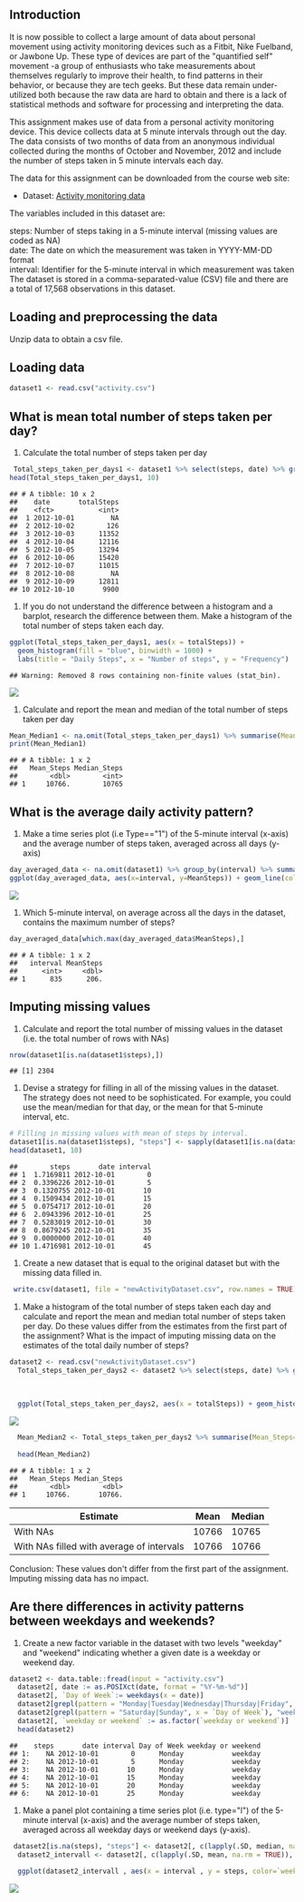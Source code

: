Introduction
------------

It is now possible to collect a large amount of data about personal movement using activity monitoring devices such as a Fitbit, Nike Fuelband, or Jawbone Up. These type of devices are part of the "quantified self" movement -a group of enthusiasts who take measurements about themselves regularly to improve their health, to find patterns in their behavior, or because they are tech geeks. But these data remain under-utilized both because the raw data are hard to obtain and there is a lack of statistical methods and software for processing and interpreting the data.

This assignment makes use of data from a personal activity monitoring device. This device collects data at 5 minute intervals through out the day. The data consists of two months of data from an anonymous individual collected during the months of October and November, 2012 and include the number of steps taken in 5 minute intervals each day.

The data for this assignment can be downloaded from the course web site:

-   Dataset: [Activity monitoring data](https://d396qusza40orc.cloudfront.net/repdata%2Fdata%2Factivity.zip)

The variables included in this dataset are:

steps: Number of steps taking in a 5-minute interval (missing values are coded as NA) </br> date: The date on which the measurement was taken in YYYY-MM-DD format </br> interval: Identifier for the 5-minute interval in which measurement was taken </br> The dataset is stored in a comma-separated-value (CSV) file and there are a total of 17,568 observations in this dataset.

Loading and preprocessing the data
----------------------------------

Unzip data to obtain a csv file.

Loading data
------------

``` r
dataset1 <- read.csv("activity.csv")
```

What is mean total number of steps taken per day?
-------------------------------------------------

1.  Calculate the total number of steps taken per day

``` r
 Total_steps_taken_per_days1 <- dataset1 %>% select(steps, date) %>% group_by(date) %>% summarise(totalSteps=sum(steps))
head(Total_steps_taken_per_days1, 10)
```

    ## # A tibble: 10 x 2
    ##    date       totalSteps
    ##    <fct>           <int>
    ##  1 2012-10-01         NA
    ##  2 2012-10-02        126
    ##  3 2012-10-03      11352
    ##  4 2012-10-04      12116
    ##  5 2012-10-05      13294
    ##  6 2012-10-06      15420
    ##  7 2012-10-07      11015
    ##  8 2012-10-08         NA
    ##  9 2012-10-09      12811
    ## 10 2012-10-10       9900

1.  If you do not understand the difference between a histogram and a barplot, research the difference between them. Make a histogram of the total number of steps taken each day.

``` r
ggplot(Total_steps_taken_per_days1, aes(x = totalSteps)) +
  geom_histogram(fill = "blue", binwidth = 1000) +
  labs(title = "Daily Steps", x = "Number of steps", y = "Frequency")
```

    ## Warning: Removed 8 rows containing non-finite values (stat_bin).

![](PA1_template_files/figure-markdown_github/unnamed-chunk-4-1.png)

1.  Calculate and report the mean and median of the total number of steps taken per day

``` r
Mean_Median1 <- na.omit(Total_steps_taken_per_days1) %>% summarise(Mean_Steps=mean(totalSteps), Median_Steps=median(totalSteps))
print(Mean_Median1)
```

    ## # A tibble: 1 x 2
    ##   Mean_Steps Median_Steps
    ##        <dbl>        <int>
    ## 1     10766.        10765

What is the average daily activity pattern?
-------------------------------------------

1.  Make a time series plot (i.e Type=="1") of the 5-minute interval (x-axis) and the average number of steps taken, averaged across all days (y-axis)

``` r
day_averaged_data <- na.omit(dataset1) %>% group_by(interval) %>% summarise(MeanSteps=mean(steps))
ggplot(day_averaged_data, aes(x=interval, y=MeanSteps)) + geom_line(color="red", size=1) + labs(title="Avarage Daily Steps", x="Interval", y="Average steps per day")
```

![](PA1_template_files/figure-markdown_github/unnamed-chunk-6-1.png)

1.  Which 5-minute interval, on average across all the days in the dataset, contains the maximum number of steps?

``` r
day_averaged_data[which.max(day_averaged_data$MeanSteps),]
```

    ## # A tibble: 1 x 2
    ##   interval MeanSteps
    ##      <int>     <dbl>
    ## 1      835      206.

Imputing missing values
-----------------------

1.  Calculate and report the total number of missing values in the dataset (i.e. the total number of rows with NAs)

``` r
nrow(dataset1[is.na(dataset1$steps),])
```

    ## [1] 2304

1.  Devise a strategy for filling in all of the missing values in the dataset. The strategy does not need to be sophisticated. For example, you could use the mean/median for that day, or the mean for that 5-minute interval, etc.

``` r
# Filling in missing values with mean of steps by interval. 
dataset1[is.na(dataset1$steps), "steps"] <- sapply(dataset1[is.na(dataset1$steps), "interval"], function(X){day_averaged_data[which(day_averaged_data$interval==X),]$MeanSteps})
head(dataset1, 10)
```

    ##        steps       date interval
    ## 1  1.7169811 2012-10-01        0
    ## 2  0.3396226 2012-10-01        5
    ## 3  0.1320755 2012-10-01       10
    ## 4  0.1509434 2012-10-01       15
    ## 5  0.0754717 2012-10-01       20
    ## 6  2.0943396 2012-10-01       25
    ## 7  0.5283019 2012-10-01       30
    ## 8  0.8679245 2012-10-01       35
    ## 9  0.0000000 2012-10-01       40
    ## 10 1.4716981 2012-10-01       45

1.  Create a new dataset that is equal to the original dataset but with the missing data filled in.

``` r
 write.csv(dataset1, file = "newActivityDataset.csv", row.names = TRUE)
```

1.  Make a histogram of the total number of steps taken each day and calculate and report the mean and median total number of steps taken per day. Do these values differ from the estimates from the first part of the assignment? What is the impact of imputing missing data on the estimates of the total daily number of steps?

``` r
dataset2 <- read.csv("newActivityDataset.csv")
  Total_steps_taken_per_days2 <- dataset2 %>% select(steps, date) %>% group_by(date) %>% summarise(totalSteps=sum(steps))
  
  
  
  ggplot(Total_steps_taken_per_days2, aes(x = totalSteps)) + geom_histogram(fill = "blue", binwidth = 1000) + labs(title = "Daily Steps", x = "Steps", y = "Frequency")
```

![](PA1_template_files/figure-markdown_github/unnamed-chunk-11-1.png)

``` r
  Mean_Median2 <- Total_steps_taken_per_days2 %>% summarise(Mean_Steps=mean(totalSteps), Median_Steps=median(totalSteps))
  
  head(Mean_Median2)
```

    ## # A tibble: 1 x 2
    ##   Mean_Steps Median_Steps
    ##        <dbl>        <dbl>
    ## 1     10766.       10766.

| Estimate                                  | Mean  | Median |
|-------------------------------------------|-------|--------|
| With NAs                                  | 10766 | 10765  |
| With NAs filled with average of intervals | 10766 | 10766  |

Conclusion: These values don't differ from the first part of the assignment. Imputing missing data has no impact.

Are there differences in activity patterns between weekdays and weekends?
-------------------------------------------------------------------------

1.  Create a new factor variable in the dataset with two levels "weekday" and "weekend" indicating whether a given date is a weekday or weekend day.

``` r
dataset2 <- data.table::fread(input = "activity.csv")
  dataset2[, date := as.POSIXct(date, format = "%Y-%m-%d")]
  dataset2[, `Day of Week`:= weekdays(x = date)]
  dataset2[grepl(pattern = "Monday|Tuesday|Wednesday|Thursday|Friday", x = `Day of Week`), "weekday or weekend"] <- "weekday"
  dataset2[grepl(pattern = "Saturday|Sunday", x = `Day of Week`), "weekday or weekend"] <- "weekend"
  dataset2[, `weekday or weekend` := as.factor(`weekday or weekend`)]
  head(dataset2)
```

    ##    steps       date interval Day of Week weekday or weekend
    ## 1:    NA 2012-10-01        0      Monday            weekday
    ## 2:    NA 2012-10-01        5      Monday            weekday
    ## 3:    NA 2012-10-01       10      Monday            weekday
    ## 4:    NA 2012-10-01       15      Monday            weekday
    ## 5:    NA 2012-10-01       20      Monday            weekday
    ## 6:    NA 2012-10-01       25      Monday            weekday

1.  Make a panel plot containing a time series plot (i.e. type="l") of the 5-minute interval (x-axis) and the average number of steps taken, averaged across all weekday days or weekend days (y-axis).

``` r
 dataset2[is.na(steps), "steps"] <- dataset2[, c(lapply(.SD, median, na.rm = TRUE)), .SDcols = c("steps")]
  dataset2_intervall <- dataset2[, c(lapply(.SD, mean, na.rm = TRUE)), .SDcols = c("steps"), by = .(interval, `weekday or weekend`)]
  
  ggplot(dataset2_intervall , aes(x = interval , y = steps, color=`weekday or weekend`)) + geom_line() + labs(title = "Avg.Daily Steps by Weektype", x = "Interval", y = "No. of Steps") + facet_wrap(~`weekday or weekend` , ncol = 1, nrow=2)
```

![](PA1_template_files/figure-markdown_github/unnamed-chunk-13-1.png)
